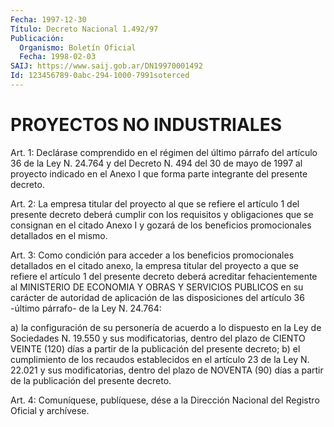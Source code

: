 ```yaml
---
Fecha: 1997-12-30
Título: Decreto Nacional 1.492/97
Publicación:
  Organismo: Boletín Oficial
  Fecha: 1998-02-03
SAIJ: https://www.saij.gob.ar/DN19970001492
Id: 123456789-0abc-294-1000-7991soterced
---
```

# PROYECTOS NO INDUSTRIALES

<a id="1"></a>
Art. 1: Declárase comprendido en el régimen del último párrafo del artículo 36 de la Ley N. 24.764 y del Decreto N. 494  del 30  de mayo  de  1997  al  proyecto indicado en el Anexo I que forma parte integrante del presente decreto.

<a id="2"></a>
Art. 2: La empresa titular  del  proyecto  al  que  se  refiere el artículo 1 del presente decreto deberá cumplir con los requisitos y obligaciones que se consignan en el citado Anexo I y gozará  de los beneficios promocionales detallados en el mismo.

<a id="3"></a>
Art. 3: Como condición para acceder a los beneficios promocionales detallados  en  el citado anexo, la empresa titular del proyecto  a que se refiere el  artículo 1 del presente decreto deberá acreditar fehacientemente al MINISTERIO  DE  ECONOMIA  Y  OBRAS  Y  SERVICIOS PUBLICOS   en  su  carácter  de  autoridad  de  aplicación  de  las disposiciones  del artículo 36 -último párrafo- de la Ley N. 24.764:

a) la configuración  de  su personería de acuerdo a lo dispuesto en la Ley de Sociedades N. 19.550  y  sus  modificatorias,  dentro  del plazo  de  CIENTO  VEINTE (120) días a partir de la publicación del presente decreto; b)  el  cumplimiento de los recaudos establecidos en el artículo 23 de la Ley  N. 22.021 y sus modificatorias, dentro del  plazo de NOVENTA (90) días a  partir  de  la  publicación  del presente decreto.

<a id="4"></a>
Art.  4: Comuníquese, publíquese, dése a la Dirección Nacional del Registro  Oficial  y  archívese.